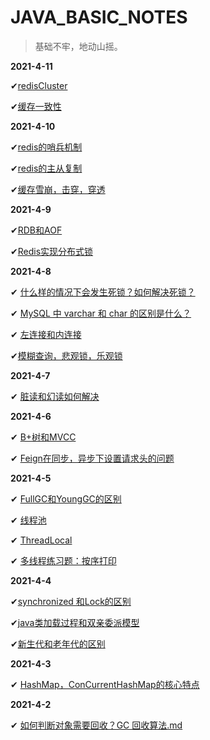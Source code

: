 # JAVA_BASIC_NOTES
> 基础不牢，地动山摇。 

**2021-4-11**

✔<a href ="https://github.com/FuYouJ/JAVA_BASIC_NOTES/blob/main/2021-4-11/redisCluter.md">redisCluster</a>

✔<a href ="https://github.com/FuYouJ/JAVA_BASIC_NOTES/blob/main/2021-4-11/%E7%BC%93%E5%AD%98%E4%B8%80%E8%87%B4%E6%80%A7.md">缓存一致性</a>

**2021-4-10**

✔<a href = "https://github.com/FuYouJ/JAVA_BASIC_NOTES/blob/main/2021-4-10/redis%E5%93%A8%E5%85%B5%E6%9C%BA%E5%88%B6.md">redis的哨兵机制</a>

✔<a href="https://github.com/FuYouJ/JAVA_BASIC_NOTES/blob/main/2021-4-10/redis%E7%9A%84%E4%B8%BB%E4%BB%8E%E5%A4%8D%E5%88%B6.md">redis的主从复制</a>

✔<a href = "https://github.com/FuYouJ/JAVA_BASIC_NOTES/blob/main/2021-4-10/%E7%BC%93%E5%AD%98%E9%9B%AA%E5%B4%A9%E5%92%8C%E7%BC%93%E5%AD%98%E5%87%BB%E7%A9%BF.md">缓存雪崩，击穿，穿透</a>

**2021-4-9**

✔<a href = "https://github.com/FuYouJ/JAVA_BASIC_NOTES/blob/main/2021-4-9/RDB%E5%92%8CAOF.md">RDB和AOF</a>

✔<a href = "https://github.com/FuYouJ/JAVA_BASIC_NOTES/blob/main/2021-4-9/%E5%88%86%E5%B8%83%E5%BC%8F%E9%94%81.md">Redis实现分布式锁</a>

**2021-4-8**

✔ <a href = "https://github.com/FuYouJ/JAVA_BASIC_NOTES/blob/main/2021-4-8/2021-4-8.md">什么样的情况下会发生死锁？如何解决死锁？</a>

✔ <a href = "https://github.com/FuYouJ/JAVA_BASIC_NOTES/blob/main/2021-4-8/2021-4-8.md">MySQL 中 varchar 和 char 的区别是什么？</a>

✔ <a href = "https://github.com/FuYouJ/JAVA_BASIC_NOTES/blob/main/2021-4-8/2021-4-8.md">左连接和内连接</a>

✔<a href = "https://github.com/FuYouJ/JAVA_BASIC_NOTES/blob/main/2021-4-8/2021-4-8.md">模糊查询，悲观锁，乐观锁</a>

**2021-4-7**

✔ <a href = "https://github.com/FuYouJ/JAVA_BASIC_NOTES/blob/main/2021-4-7/2021-4-7.md">脏读和幻读如何解决</a>

**2021-4-6**

✔ <a href = "https://github.com/FuYouJ/JAVA_BASIC_NOTES/blob/main/2021-4-6/B%2B%E6%A0%91%E5%92%8CMVCC.md">B+树和MVCC</a>

✔ <a href ="https://github.com/FuYouJ/JAVA_BASIC_NOTES/blob/main/2021-4-6/feign%E8%AE%BE%E7%BD%AE%E8%AF%B7%E6%B1%82%E5%A4%B4%E5%90%8C%E6%AD%A5%2C%E5%BC%82%E6%AD%A5%E5%9C%BA%E6%99%AF.md">Feign在同步，异步下设置请求头的问题</a>

**2021-4-5**

✔ <a href = "https://github.com/FuYouJ/JAVA_BASIC_NOTES/tree/main/2021-4-5">FullGC和YoungGC的区别</a>

✔ <a href = "https://github.com/FuYouJ/JAVA_BASIC_NOTES/tree/main/2021-4-5">线程池</a>

✔ <a href = "https://github.com/FuYouJ/JAVA_BASIC_NOTES/tree/main/2021-4-5">ThreadLocal</a>

✔ <a href = "https://github.com/FuYouJ/JAVA_BASIC_NOTES/tree/main/2021-4-5">多线程练习题：按序打印</a>

**2021-4-4**

✔<a href = "https://github.com/FuYouJ/JAVA_BASIC_NOTES/tree/main/2021-4-4">synchronized 和Lock的区别</a>

✔<a href = "https://github.com/FuYouJ/JAVA_BASIC_NOTES/tree/main/2021-4-4">java类加载过程和双亲委派模型</a>

✔<a href = "https://github.com/FuYouJ/JAVA_BASIC_NOTES/tree/main/2021-4-4">新生代和老年代的区别</a>

**2021-4-3**

✔ <a href = "https://github.com/FuYouJ/JAVA_BASIC_NOTES/blob/main/2021-4-3/hashmap.md">HashMap，ConCurrentHashMap的核心特点</a>

**2021-4-2**

✔ <a href = "https://github.com/FuYouJ/JAVA_BASIC_NOTES/blob/main/2021-4-2/%E5%A6%82%E4%BD%95%E5%88%A4%E6%96%AD%E5%AF%B9%E8%B1%A1%E9%9C%80%E8%A6%81%E5%9B%9E%E6%94%B6%EF%BC%9FGC%20%E5%9B%9E%E6%94%B6%E7%AE%97%E6%B3%95.md">如何判断对象需要回收？GC 回收算法.md</a>

